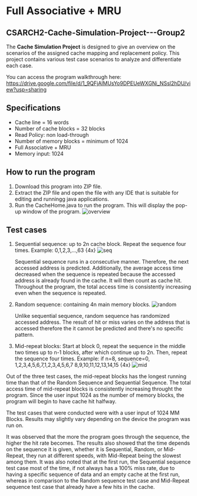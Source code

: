 # Full Associative + MRU
## CSARCH2-Cache-Simulation-Project---Group2
 The **Cache Simulation Project** is designed to give an overview on the scenarios of the assigned cache mapping and replacement policy. This project contains various test case scenarios to analyze and differentiate each case.

You can access the program walkthrough here: https://drive.google.com/file/d/1_9QFjAlMUsYo9DPEUeWXGNi_NSsl2hDU/view?usp=sharing
 
 ## Specifications
 * Cache line = 16 words
 * Number of cache blocks = 32 blocks
 * Read Policy: non load-through
 * Number of memory blocks = minimum of 1024
 * Full Associative + MRU
 * Memory input: 1024

## How to run the program
 1. Download this program into ZIP file. 
 2. Extract the ZIP file and open the file with any IDE that is suitable for editing and runningg java applications.
 3. Run the CacheHome.java to run the program. This will display the pop-up window of the program.
    ![overview](https://github.com/user-attachments/assets/a197d4d1-641e-43a0-b569-5fe7953f7fd6)
 
 ## Test cases
 1. Sequential sequence: up to 2n cache block. Repeat the sequence four times. Example: 0,1,2,3,...,63 {4x}
    ![seq](https://github.com/user-attachments/assets/7f410792-ed76-4b8d-bbb6-dc1f94604579)
    
    Sequential sequence runs in a consecutive manner. Therefore, the next accessed address is predicted. Additionally, the average access time decreased when the sequence is repeated because the accessed address is already found in the cache. It will then count as cache hit. Throughout the program, the total access time is consistently increasing even when the sequence is repeated. 
    
 3. Random sequence: containing 4n main memory blocks.
    ![random](https://github.com/user-attachments/assets/694ecef6-4dfa-40eb-972e-1301195662a6)
    
    Unlike sequential sequence, random sequence has randomized accessed address. The result of hit or miss varies on the address that is accessed therefore the it cannot be predicted and there's no specific pattern. 

 3. Mid-repeat blocks: Start at block 0, repeat the sequence in the middle two times up to n-1 blocks, after which continue up to 2n. Then, repeat the sequence four times. Example: if n=8, sequence=0, 1,2,3,4,5,6,7,1,2,3,4,5,6,7 8,9,10,11,12,13,14,15 {4x}
   ![mid](https://github.com/user-attachments/assets/3426d231-6e4b-4bf5-86b7-97fbb4fa33b6)

  Out of the three test cases, the mid-repeat blocks has the longest running time than that of the Random Sequence and Sequential Sequence. The total access time of mid-repeat blocks is consistently increasing throught the program. Since the user input 1024 as the number of memory blocks, the program will begin to have cache hit halfway. 

The test cases that were conducted were with a user input of 1024 MM Blocks. Results may slightly vary depending on the device the program was run on.

It was observed that the more the program goes through the sequence, the higher the hit rate becomes. The results also showed that the time depends on the sequence it is given, whether it is Sequential, Random, or Mid-Repeat, they run at different speeds, with Mid-Repeat being the slowest among them. It was also noted that at the first run, the Sequential sequence test case most of the time, if not always has a 100% miss rate, due to having a specific sequence of data and an empty cache at the first run, whereas in comparison to the Random sequence test case and Mid-Repeat sequence test case that already have a few hits in the cache.


